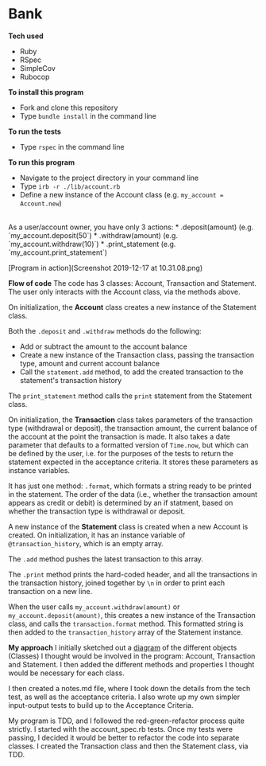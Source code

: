 # Bank

**Tech used**
* Ruby
* RSpec
* SimpleCov
* Rubocop

**To install this program**
* Fork and clone this repository
* Type `bundle install` in the command line

**To run the tests**
* Type `rspec` in the command line

**To run this program**
* Navigate to the project directory in your command line
* Type `irb -r ./lib/account.rb`
* Define a new instance of the Account class (e.g. `my_account = Account.new`)
<br>
As a user/account owner, you have only 3 actions:
* .deposit(amount) (e.g. `my_account.deposit(50`)
* .withdraw(amount) (e.g. `my_account.withdraw(10)`)
* .print_statement (e.g. `my_account.print_statement`)

[Program in action](Screenshot 2019-12-17 at 10.31.08.png)

**Flow of code**
The code has 3 classes: Account, Transaction and Statement.<br>
The user only interacts with the Account class, via the methods above.

On initialization, the **Account** class creates a new instance of the Statement class.

Both the `.deposit` and `.withdraw` methods do the following:
* Add or subtract the amount to the account balance
* Create a new instance of the Transaction class, passing the transaction type, amount and current account balance
* Call the `statement.add` method, to add the created transaction to the statement's transaction history

The `print_statement` method calls the `print` statement from the Statement class.
<br>

On initialization, the **Transaction** class takes parameters of the transaction type (withdrawal or deposit), the transaction amount, the current balance of the account at the point the transaction is made. It also takes a date parameter that defaults to a formatted version of `Time.now`, but which can be defined by the user, i.e. for the purposes of the tests to return the statement expected in the acceptance criteria. It stores these parameters as instance variables.

It has just one method: `.format`, which formats a string ready to be printed in the statement. The order of the data (i.e., whether the transaction amount appears as credit or debit) is determined by an if statment, based on whether the transaction type is withdrawal or deposit.
<br>

A new instance of the **Statement** class is created when a new Account is created. On initialization, it has an instance variable of `@transaction_history`, which is an empty array.

The `.add` method pushes the latest transaction to this array.

The `.print` method prints the hard-coded header, and all the transactions in the transaction history, joined together by `\n` in order to print each transaction on a new line.
<br>

When the user calls `my_account.withdraw(amount)` or `my_account.deposit(amount)`, this creates a new instance of the Transaction class, and calls the `transaction.format` method. This formatted string is then added to the `transaction_history` array of the Statement instance.

**My approach**
I initially sketched out a [diagram](IMG_20191217_101610.jpg) of the different objects (Classes) I thought would be involved in the program: Account, Transaction and Statement. I then added the different methods and properties I thought would be necessary for each class.

I then created a notes.md file, where I took down the details from the tech test, as well as the acceptance criteria. I also wrote up my own simpler input-output tests to build up to the Acceptance Criteria.

My program is TDD, and I followed the red-green-refactor process quite strictly. I started with the account_spec.rb tests. Once my tests were passing, I decided it would be better to refactor the code into separate classes. I created the Transaction class and then the Statement class, via TDD.
